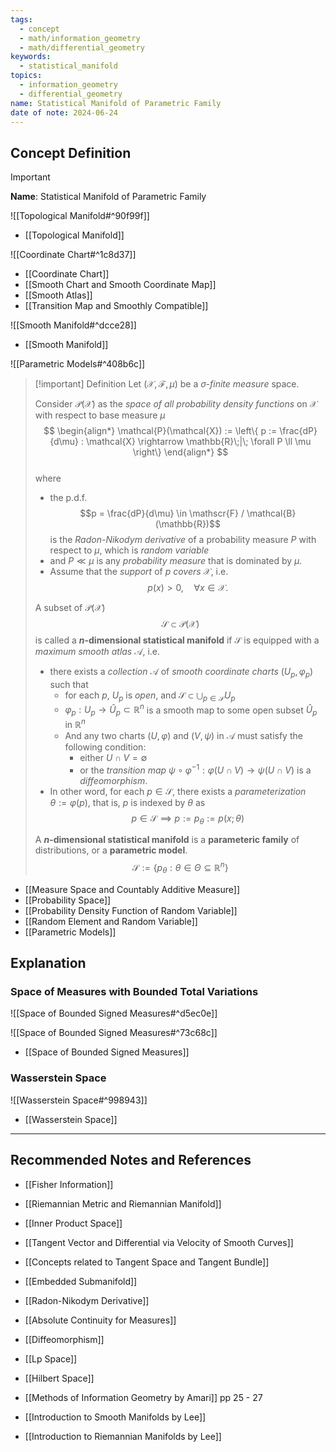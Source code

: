 ```yaml
---
tags:
  - concept
  - math/information_geometry
  - math/differential_geometry
keywords:
  - statistical_manifold
topics:
  - information_geometry
  - differential_geometry
name: Statistical Manifold of Parametric Family
date of note: 2024-06-24
---
```


## Concept Definition

>[!important]
>**Name**: Statistical Manifold of Parametric Family

![[Topological Manifold#^90f99f]]

- [[Topological Manifold]]

![[Coordinate Chart#^1c8d37]]

- [[Coordinate Chart]]
- [[Smooth Chart and Smooth Coordinate Map]]
- [[Smooth Atlas]]
- [[Transition Map and Smoothly Compatible]]

![[Smooth Manifold#^dcce28]]

- [[Smooth Manifold]]

![[Parametric Models#^408b6c]]


>[!important] Definition
>Let $(\mathcal{X}, \mathscr{F}, \mu)$ be a *$\sigma$-finite measure* space.  
>
>Consider $\mathcal{P}(\mathcal{X})$ as the *space of all probability density functions* on $\mathcal{X}$ with respect to base measure $\mu$
>$$
> \begin{align*}
> \mathcal{P}(\mathcal{X}) := \left\{ p := \frac{dP}{d\mu} : \mathcal{X} \rightarrow \mathbb{R}\;|\; \forall P \ll \mu   \right\} 
> \end{align*}
>$$  
>where 
>- the p.d.f. $$p = \frac{dP}{d\mu} \in \mathscr{F} / \mathcal{B}(\mathbb{R})$$ is  the *Radon-Nikodym derivative* of a probability measure $P$ with respect to $\mu$, which is *random variable*   
>- and $P \ll \mu$ is any *probability measure* that is dominated by $\mu$.
>- Assume that the *support* of $p$ *covers* $\mathcal{X}$, i.e. $$p(x) >0, \quad \forall x \in \mathcal{X}.$$
>  
>  
>A subset of $\mathcal{P}(\mathcal{X})$ $$\mathcal{S} \subset\mathcal{P}(\mathcal{X})$$ is called a **$n$-dimensional statistical manifold** if $\mathcal{S}$ is equipped with a *maximum smooth atlas* $\mathcal{A}$, i.e.
>- there exists a *collection* $\mathcal{A}$ of *smooth coordinate charts* $(U_{p},\, \varphi_{p})$ such that
>	- for each $p$, $U_{p}$ is *open*, and $\mathcal{S} \subset \bigcup_{p\in \mathcal{S}}U_{p}$
>	- $\varphi_{p}: U_{p} \to \hat{U}_{p} \subset \mathbb{R}^{n}$ is a smooth map to some open subset $\hat{U}_{p}$ in $\mathbb{R}^{n}$
>	- And any two charts $(U, \varphi)$ and $(V, \psi)$ in $\mathcal{A}$ must satisfy the following condition:
>		- either $U \cap V = \emptyset$ 
>		- or the *transition map* $\psi \circ \varphi^{-1}: \varphi(U \cap V ) \rightarrow \psi(U \cap V)$ is a *diffeomorphism*. 
>- In other word, for each $p \in \mathcal{S}$, there exists a *parameterization* $\theta :=\varphi(p)$, that is, $p$ is indexed by $\theta$ as  $$p\in \mathcal{S} \implies p := p_{\theta} := p(x; \theta)$$
>
>A **$n$-dimensional statistical manifold** is a **parameteric family** of distributions, or a **parametric model**. $$\mathcal{S} := \left\{ p_{\theta}: \theta \in \Theta \subseteq \mathbb{R}^{n} \right\} $$
>

- [[Measure Space and Countably Additive Measure]]
- [[Probability Space]]
- [[Probability Density Function of Random Variable]]
- [[Random Element and Random Variable]]
- [[Parametric Models]]



## Explanation

### Space of Measures with Bounded Total Variations

![[Space of Bounded Signed Measures#^d5ec0e]]

![[Space of Bounded Signed Measures#^73c68c]]

- [[Space of Bounded Signed Measures]]

### Wasserstein Space

![[Wasserstein Space#^998943]]

- [[Wasserstein Space]]






-----------
##  Recommended Notes and References

- [[Fisher Information]]

- [[Riemannian Metric and Riemannian Manifold]]
- [[Inner Product Space]]

- [[Tangent Vector and Differential via Velocity of Smooth Curves]]
- [[Concepts related to Tangent Space and Tangent Bundle]]

- [[Embedded Submanifold]]
- [[Radon-Nikodym Derivative]]
- [[Absolute Continuity for Measures]]

- [[Diffeomorphism]]

- [[Lp Space]]
- [[Hilbert Space]]



- [[Methods of Information Geometry by Amari]] pp 25 - 27
- [[Introduction to Smooth Manifolds by Lee]]
- [[Introduction to Riemannian Manifolds by Lee]]
